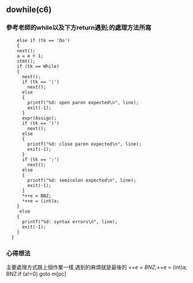## dowhile(c6)
### 參考老師的while以及下方return遇到;的處理方法所寫
```{r}
    else if (tk == 'Do')
    {
    next();
    a = e + 1;
    stmt();
    if (tk == While)
    {
      next();
      if (tk == '(')
        next();
      else
      {
        printf("%d: open paren expected\n", line);
        exit(-1);
      }
      expr(Assign);
      if (tk == ')')
        next();
      else
      {
        printf("%d: close paren expected\n", line);
        exit(-1);
      }
      if (tk == ';')
        next();
      else
      {
        printf("%d: semicolon expected\n", line);
        exit(-1);
      }
      *++e = BNZ;
      *++e = (int)a;
    }
     else
    {
      printf("%d: syntax errors\n", line);
      exit(-1);
    }
  }
```
### 心得想法
主要處理方式跟上個作業一樣,遇到的麻煩就是最後的
*++e = BNZ;*++e = (int)a;
BNZ:if (a!=0) goto m[pc]

